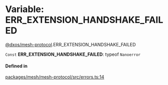 # Variable: ERR\_EXTENSION\_HANDSHAKE\_FAILED

[@dxos/mesh-protocol](../modules/dxos_mesh_protocol.md).ERR_EXTENSION_HANDSHAKE_FAILED

 `Const` **ERR\_EXTENSION\_HANDSHAKE\_FAILED**: typeof `Nanoerror`

#### Defined in

[packages/mesh/mesh-protocol/src/errors.ts:14](https://github.com/dxos/dxos/blob/main/packages/mesh/mesh-protocol/src/errors.ts#L14)
